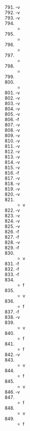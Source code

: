 791. -v
792. -v
793. -v
794. -
795. -
796. -
797. -
798. -
799. 
800. -
801. -v
802. -v
803. -v
804. -v
805. -v
806. -f
807. -v
808. -v
809. -v
810. -v
811. -v
812. -v
813. -v
814. -v
815. -v
816. -f
817. -v
818. -v
819. -v
820. -v
821. - v
822. -v
823. -v
824. -v
825. -v
826. -f
827. -f
828. -v
829. -f
830. - v
831. -f
832. -f
833. -f
834. - f
835. - v
836. - f
837. -f
838. -v
839. - v
840. - f
841. - f
842. -v 
843. - v 
844. - f
845. - v
846. -v
847. - f
848. - v
849. -  f